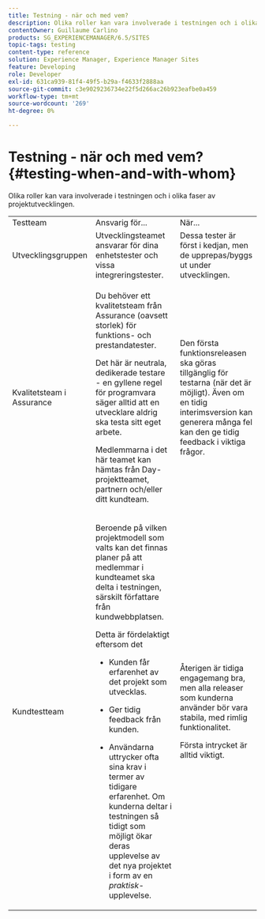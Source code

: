 ```yaml
---
title: Testning - när och med vem?
description: Olika roller kan vara involverade i testningen och i olika faser av projektutvecklingen.
contentOwner: Guillaume Carlino
products: SG_EXPERIENCEMANAGER/6.5/SITES
topic-tags: testing
content-type: reference
solution: Experience Manager, Experience Manager Sites
feature: Developing
role: Developer
exl-id: 631ca939-81f4-49f5-b29a-f4633f2888aa
source-git-commit: c3e9029236734e22f5d266ac26b923eafbe0a459
workflow-type: tm+mt
source-wordcount: '269'
ht-degree: 0%

---
```


# Testning - när och med vem?{#testing-when-and-with-whom}

Olika roller kan vara involverade i testningen och i olika faser av projektutvecklingen.

<table>
 <tbody>
  <tr>
   <td>Testteam</td>
   <td>Ansvarig för... </td>
   <td>När...</td>
  </tr>
  <tr>
   <td>Utvecklingsgruppen</td>
   <td>Utvecklingsteamet ansvarar för dina enhetstester och vissa integreringstester.</td>
   <td>Dessa tester är först i kedjan, men de upprepas/byggs ut under utvecklingen.</td>
  </tr>
  <tr>
   <td>Kvalitetsteam i Assurance</td>
   <td><p>Du behöver ett kvalitetsteam från Assurance (oavsett storlek) för funktions- och prestandatester.</p> <p>Det här är neutrala, dedikerade testare - en gyllene regel för programvara säger alltid att en utvecklare aldrig ska testa sitt eget arbete.</p> <p>Medlemmarna i det här teamet kan hämtas från Day-projektteamet, partnern och/eller ditt kundteam.</p> </td>
   <td><p>Den första funktionsreleasen ska göras tillgänglig för testarna (när det är möjligt). Även om en tidig interimsversion kan generera många fel kan den ge tidig feedback i viktiga frågor.</p> </td>
  </tr>
  <tr>
   <td>Kundtestteam</td>
   <td><p>Beroende på vilken projektmodell som valts kan det finnas planer på att medlemmar i kundteamet ska delta i testningen, särskilt författare från kundwebbplatsen.</p> <p>Detta är fördelaktigt eftersom det</p>
    <ul>
     <li><p>Kunden får erfarenhet av det projekt som utvecklas.</p> </li>
     <li><p>Ger tidig feedback från kunden.</p> </li>
     <li><p>Användarna uttrycker ofta sina krav i termer av tidigare erfarenhet. Om kunderna deltar i testningen så tidigt som möjligt ökar deras upplevelse av det nya projektet i form av en <i>praktisk</i>-upplevelse.</p> </li>
    </ul> </td>
   <td><p>Återigen är tidiga engagemang bra, men alla releaser som kunderna använder bör vara stabila, med rimlig funktionalitet.</p> <p>Första intrycket är alltid viktigt.</p> </td>
  </tr>
 </tbody>
</table>
